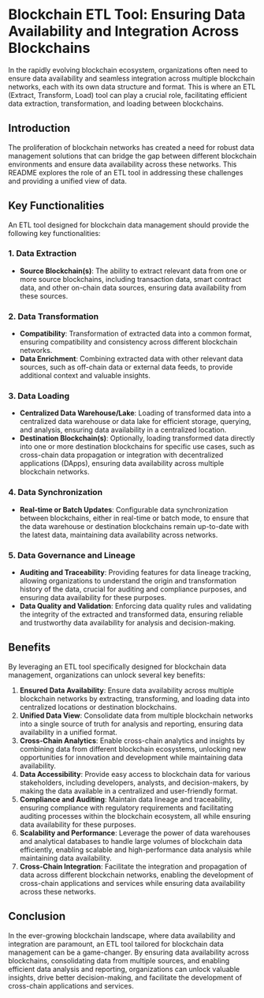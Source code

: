 # Blockchain ETL Tool: Ensuring Data Availability and Integration Across Blockchains

In the rapidly evolving blockchain ecosystem, organizations often need to ensure data availability and seamless integration across multiple blockchain networks, each with its own data structure and format. This is where an ETL (Extract, Transform, Load) tool can play a crucial role, facilitating efficient data extraction, transformation, and loading between blockchains.

## Introduction

The proliferation of blockchain networks has created a need for robust data management solutions that can bridge the gap between different blockchain environments and ensure data availability across these networks. This README explores the role of an ETL tool in addressing these challenges and providing a unified view of data.

## Key Functionalities

An ETL tool designed for blockchain data management should provide the following key functionalities:

### 1. Data Extraction

- **Source Blockchain(s)**: The ability to extract relevant data from one or more source blockchains, including transaction data, smart contract data, and other on-chain data sources, ensuring data availability from these sources.

### 2. Data Transformation

- **Compatibility**: Transformation of extracted data into a common format, ensuring compatibility and consistency across different blockchain networks.
- **Data Enrichment**: Combining extracted data with other relevant data sources, such as off-chain data or external data feeds, to provide additional context and valuable insights.

### 3. Data Loading

- **Centralized Data Warehouse/Lake**: Loading of transformed data into a centralized data warehouse or data lake for efficient storage, querying, and analysis, ensuring data availability in a centralized location.
- **Destination Blockchain(s)**: Optionally, loading transformed data directly into one or more destination blockchains for specific use cases, such as cross-chain data propagation or integration with decentralized applications (DApps), ensuring data availability across multiple blockchain networks.

### 4. Data Synchronization

- **Real-time or Batch Updates**: Configurable data synchronization between blockchains, either in real-time or batch mode, to ensure that the data warehouse or destination blockchains remain up-to-date with the latest data, maintaining data availability across networks.

### 5. Data Governance and Lineage

- **Auditing and Traceability**: Providing features for data lineage tracking, allowing organizations to understand the origin and transformation history of the data, crucial for auditing and compliance purposes, and ensuring data availability for these purposes.
- **Data Quality and Validation**: Enforcing data quality rules and validating the integrity of the extracted and transformed data, ensuring reliable and trustworthy data availability for analysis and decision-making.

## Benefits

By leveraging an ETL tool specifically designed for blockchain data management, organizations can unlock several key benefits:

1. **Ensured Data Availability**: Ensure data availability across multiple blockchain networks by extracting, transforming, and loading data into centralized locations or destination blockchains.
2. **Unified Data View**: Consolidate data from multiple blockchain networks into a single source of truth for analysis and reporting, ensuring data availability in a unified format.
3. **Cross-Chain Analytics**: Enable cross-chain analytics and insights by combining data from different blockchain ecosystems, unlocking new opportunities for innovation and development while maintaining data availability.
4. **Data Accessibility**: Provide easy access to blockchain data for various stakeholders, including developers, analysts, and decision-makers, by making the data available in a centralized and user-friendly format.
5. **Compliance and Auditing**: Maintain data lineage and traceability, ensuring compliance with regulatory requirements and facilitating auditing processes within the blockchain ecosystem, all while ensuring data availability for these purposes.
6. **Scalability and Performance**: Leverage the power of data warehouses and analytical databases to handle large volumes of blockchain data efficiently, enabling scalable and high-performance data analysis while maintaining data availability.
7. **Cross-Chain Integration**: Facilitate the integration and propagation of data across different blockchain networks, enabling the development of cross-chain applications and services while ensuring data availability across these networks.

## Conclusion

In the ever-growing blockchain landscape, where data availability and integration are paramount, an ETL tool tailored for blockchain data management can be a game-changer. By ensuring data availability across blockchains, consolidating data from multiple sources, and enabling efficient data analysis and reporting, organizations can unlock valuable insights, drive better decision-making, and facilitate the development of cross-chain applications and services.